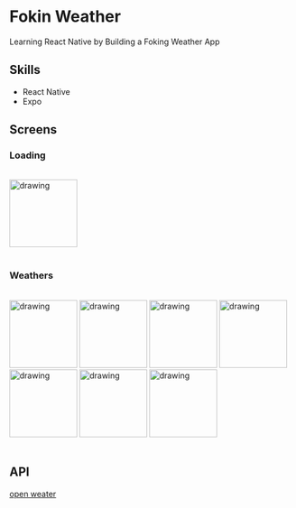 # Fokin Weather

Learning React Native by Building a Foking Weather App

## Skills

- React Native
- Expo

## Screens

### Loading

<br />

  <img src="https://user-images.githubusercontent.com/62231339/124704494-26106e00-df2f-11eb-9dc9-caf74b16c61e.jpg" alt="drawing" width="120" />

<br />
<br />

### Weathers

<br />

  <img src="https://user-images.githubusercontent.com/62231339/124704492-2577d780-df2f-11eb-8178-23e95321171a.jpg" alt="drawing" width="120" />

  <img src="https://user-images.githubusercontent.com/62231339/124704488-24df4100-df2f-11eb-80e5-384c2a3bceec.jpg" alt="drawing" width="120" />

  <img src="https://user-images.githubusercontent.com/62231339/124704496-26106e00-df2f-11eb-9b45-0b6b69f24e47.jpg" alt="drawing" width="120" />

  <img src="https://user-images.githubusercontent.com/62231339/124704496-26106e00-df2f-11eb-9b45-0b6b69f24e47.jpg" alt="drawing" width="120" />

  <img src="https://user-images.githubusercontent.com/62231339/124704499-26a90480-df2f-11eb-9cb3-e2a089929240.jpg" alt="drawing" width="120" />

  <img src="https://user-images.githubusercontent.com/62231339/124704500-26a90480-df2f-11eb-85cf-88e14196f4a7.jpg" alt="drawing" width="120" />

  <img src="https://user-images.githubusercontent.com/62231339/124704501-27419b00-df2f-11eb-9724-58288242f966.jpg" alt="drawing" width="120" />

<br />
<br />

## API

[open weater](https://openweathermap.org/api)
